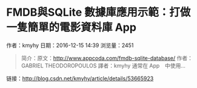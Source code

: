 # FMDB與SQLite 數據庫應用示範：打做一隻簡單的電影資料庫 App
作者：kmyhy
日期：2016-12-15 14:39
浏览量：2451
> 简介：原文：http://www.appcoda.com/fmdb-sqlite-database/ 
  作者：GABRIEL THEODOROPOULOS 
  譯者：kmyhy
通常在 App　中使用...

 链接：http://blog.csdn.net/kmyhy/article/details/53665923
